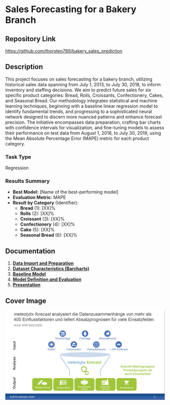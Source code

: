 # Sales Forecasting for a Bakery Branch

## Repository Link

<https://github.com/thorsten789/bakery_sales_prediction>

## Description

This project focuses on sales forecasting for a bakery branch, utilizing historical sales data spanning from July 1, 2013, to July 30, 2018, to inform inventory and staffing decisions. We aim to predict future sales for six specific product categories: Bread, Rolls, Croissants, Confectionery, Cakes, and Seasonal Bread. Our methodology integrates statistical and machine learning techniques, beginning with a baseline linear regression model to identify fundamental trends, and progressing to a sophisticated neural network designed to discern more nuanced patterns and enhance forecast precision. The initiative encompasses data preparation, crafting bar charts with confidence intervals for visualization, and fine-tuning models to assess their performance on test data from August 1, 2018, to July 30, 2019, using the Mean Absolute Percentage Error (MAPE) metric for each product category.

### Task Type

Regression

### Results Summary

- **Best Model:** [Name of the best-performing model]
- **Evaluation Metric:** MAPE
- **Result by Category** (Identifier):
  - **Bread** (1): [XX]%
  - **Rolls** (2): [XX]%
  - **Croissant** (3): [XX]%
  - **Confectionery** (4): [XX]%
  - **Cake** (5): [XX]%
  - **Seasonal Bread** (6): [XX]%

## Documentation

1. [**Data Import and Preparation**](0_DataPreparation/)
1. [**Dataset Characteristics (Barcharts)**](1_DatasetCharacteristics/)
1. [**Baseline Model**](2_BaselineModel/)
1. [**Model Definition and Evaluation**](3_Model/)
1. [**Presentation**](4_Presentation/README.md)

## Cover Image

![meteolytix forecast - what we do](CoverImage/cover_image.png)
